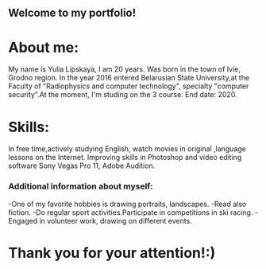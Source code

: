 ## Welcome to my portfolio!
# About me:
My name is Yulia Lipskaya, I am 20 years.
Was born in the town of Ivie, Grodno region. 
In the year 2016 entered Belarusian State University,at the Faculty of "Radiophysics and computer technology", specialty "computer security".At the moment, I'm studing on the 3 course. End date: 2020.

# Skills:
In free time,actively studying English, watch movies in original ,language lessons on the Internet.
Improving skills in Photoshop and video editing software Sony Vegas Pro 11, Adobe Audition.

### Additional information about myself:
-Оne of my favorite hobbies is drawing portraits, landscapes. 
-Read also fiction.
-Do regular sport activities.Participate in competitions in ski racing.
-Engaged in volunteer work, drawing on different events.

# Thank you for your attention!:)
